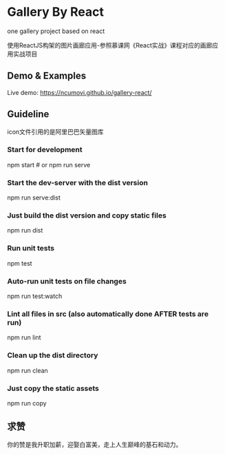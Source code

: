 
Gallery By React
=====
one gallery project based on react

使用ReactJS构架的图片画廊应用-参照慕课网《React实战》课程对应的画廊应用实战项目

## Demo & Examples

Live demo: https://ncumovi.github.io/gallery-react/


## Guideline

icon文件引用的是阿里巴巴矢量图库

<link rel="stylesheet" href="//at.alicdn.com/t/font_510621_gkv0t0kevfs9k9.css">

### Start for development
npm start # or
npm run serve

### Start the dev-server with the dist version
npm run serve:dist

### Just build the dist version and copy static files
npm run dist

### Run unit tests
npm test

### Auto-run unit tests on file changes
npm run test:watch

### Lint all files in src (also automatically done AFTER tests are run)
npm run lint

### Clean up the dist directory
npm run clean

### Just copy the static assets
npm run copy

## 求赞

你的赞是我升职加薪，迎娶白富美，走上人生巅峰的基石和动力。


